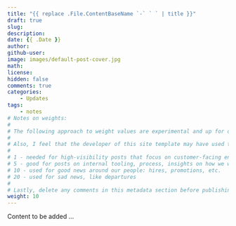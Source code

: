 ```yaml
---
title: "{{ replace .File.ContentBaseName `-` ` ` | title }}"
draft: true
slug:
description:
date: {{ .Date }}
author:
github-user:
image: images/default-post-cover.jpg
math:
license:
hidden: false
comments: true
categories:
    - Updates
tags:
    - notes
# Notes on weights:
#
# The following approach to weight values are experimental and up for discussion, change, etc.
#
# Also, I feel that the developer of this site template may have used the wrong term ... Either have the higher number contribute more weight, or use a term like "inverse-weight" ;-)
#
# 1 - needed for high-visibility posts that focus on customer-facing engineering work
# 5 - good for posts on internal tooling, process, insights on how we work
# 10 - used for good news around our people: hires, promotions, etc.
# 20 - used for sad news, like departures
#
# Lastly, delete any comments in this metadata section before publishing ...
weight: 10
---
```

Content to be added ...
